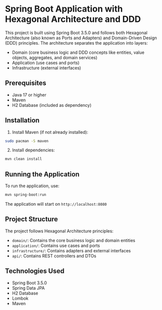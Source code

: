 # Spring Boot Application with Hexagonal Architecture and DDD

This project is built using Spring Boot 3.5.0 and follows both Hexagonal Architecture (also known as Ports and Adapters) and Domain-Driven Design (DDD) principles. The architecture separates the application into layers:

- Domain (core business logic and DDD concepts like entities, value objects, aggregates, and domain services)
- Application (use cases and ports)
- Infrastructure (external interfaces)

## Prerequisites

- Java 17 or higher
- Maven
- H2 Database (included as dependency)

## Installation

1. Install Maven (if not already installed):

```bash
sudo pacman -S maven
```

2. Install dependencies:

```bash
mvn clean install
```

## Running the Application

To run the application, use:

```bash
mvn spring-boot:run
```

The application will start on `http://localhost:8080`

## Project Structure

The project follows Hexagonal Architecture principles:

- `domain/`: Contains the core business logic and domain entities
- `application/`: Contains use cases and ports
- `infrastructure/`: Contains adapters and external interfaces
- `api/`: Contains REST controllers and DTOs

## Technologies Used

- Spring Boot 3.5.0
- Spring Data JPA
- H2 Database
- Lombok
- Maven
